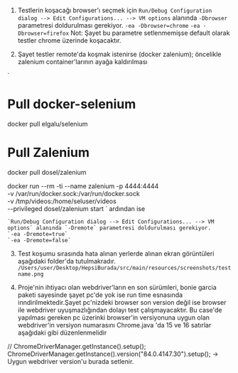 1. Testlerin koşacağı browser'ı seçmek için `Run/Debug Configuration dialog --> Edit Configurations... --> VM options` alanında `-Dbrowser` parametresi doldurulması gerekiyor.
    `-ea -Dbrowser=chrome`
    `-ea -Dbrowser=firefox`
    Not: Şayet bu parametre setlenmemişse default olarak testler chrome üzerinde koşacaktır.

2. Şayet testler remote'da koşmak istenirse (docker zalenium); 
        öncelikle zalenium container'larının ayağa kaldırılması

`
 # Pull docker-selenium
  docker pull elgalu/selenium

  # Pull Zalenium
  docker pull dosel/zalenium
        
  docker run --rm -ti --name zalenium -p 4444:4444 \
    -v /var/run/docker.sock:/var/run/docker.sock \
    -v /tmp/videos:/home/seluser/videos \
    --privileged dosel/zalenium start
`
        ardından ise

    `Run/Debug Configuration dialog --> Edit Configurations... --> VM options` alanında `-Dremote` parametresi doldurulması gerekiyor.
    `-ea -Dremote=true`
    `-ea -Dremote=false`
    
3. Test koşumu sırasında hata alınan yerlerde alınan ekran görüntüleri aşağıdaki folder'da tutulmakradır.
    `/Users/user/Desktop/HepsiBurada/src/main/resources/screenshots/testname.png`
    
4. Proje'nin ihtiyacı olan webdriver'ların en son sürümleri, bonie garcia paketi sayesinde şayet pc'de yok ise run time esnasında inndirilmektedir.Şayet pc'nizdeki browser 
son version değil ise browser ile webdriver uyuşmazlığından dolayı test çalışmayacaktır. Bu case'de yapılması gereken pc üzerinki browser'in versiyonuna uygun olan webdriver'in
versiyon numarasını Chrome.java 'da 15 ve 16 satırlar aşağıdaki gibi düzenlenmelidir

//        ChromeDriverManager.getInstance().setup();
        ChromeDriverManager.getInstance().version("84.0.4147.30").setup(); -> Uygun webdriver version'u burada setlenir.
        
